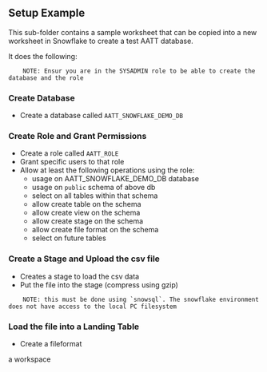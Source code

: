 ## Setup Example
This sub-folder contains a sample worksheet that can be copied into a new worksheet in Snowflake to create a test AATT database.

It does the following:

```
    NOTE: Ensur you are in the SYSADMIN role to be able to create the database and the role
```

### Create Database
* Create a database called `AATT_SNOWFLAKE_DEMO_DB`
  
### Create Role and Grant Permissions
* Create a role called `AATT_ROLE`
* Grant specific users to that role
* Allow at least the following operations using the role:
  * usage on AATT_SNOWFLAKE_DEMO_DB database
  * usage on `public` schema of above db
  * select on all tables within that schema
  * allow create table on the schema
  * allow create view on the schema
  * allow create stage on the schema
  * allow create file format on the schema
  * select on future tables

### Create a Stage and Upload the csv file
* Creates a stage to load the csv data
* Put the file into the stage (compress using gzip)

```
    NOTE: this must be done using `snowsql`. The snowflake environment does not have access to the local PC filesystem
```

### Load the file into a Landing Table
* Create a fileformat




a workspace 